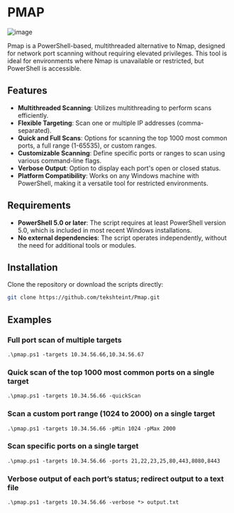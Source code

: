# PMAP
![image](https://img.shields.io/badge/powershell-5391FE?style=for-the-badge&logo=powershell&logoColor=white)

Pmap is a PowerShell-based, multithreaded alternative to Nmap, designed for network port scanning without requiring elevated privileges. This tool is ideal for environments where Nmap is unavailable or restricted, but PowerShell is accessible.

## Features

- **Multithreaded Scanning**: Utilizes multithreading to perform scans efficiently.
- **Flexible Targeting**: Scan one or multiple IP addresses (comma-separated).
- **Quick and Full Scans**: Options for scanning the top 1000 most common ports, a full range (1-65535), or custom ranges.
- **Customizable Scanning**: Define specific ports or ranges to scan using various command-line flags.
- **Verbose Output**: Option to display each port's open or closed status.
- **Platform Compatibility**: Works on any Windows machine with PowerShell, making it a versatile tool for restricted environments.

## Requirements

- **PowerShell 5.0 or later**: The script requires at least PowerShell version 5.0, which is included in most recent Windows installations.
- **No external dependencies**: The script operates independently, without the need for additional tools or modules.

## Installation

Clone the repository or download the scripts directly:

```bash
git clone https://github.com/tekshteint/Pmap.git
```
## Examples

### Full port scan of multiple targets
`.\pmap.ps1 -targets 10.34.56.66,10.34.56.67`

### Quick scan of the top 1000 most common ports on a single target
`.\pmap.ps1 -targets 10.34.56.66 -quickScan`

### Scan a custom port range (1024 to 2000) on a single target
`.\pmap.ps1 -targets 10.34.56.66 -pMin 1024 -pMax 2000`

### Scan specific ports on a single target
`.\pmap.ps1 -targets 10.34.56.66 -ports 21,22,23,25,80,443,8080,8443`

### Verbose output of each port’s status; redirect output to a text file
`.\pmap.ps1 -targets 10.34.56.66 -verbose *> output.txt`
